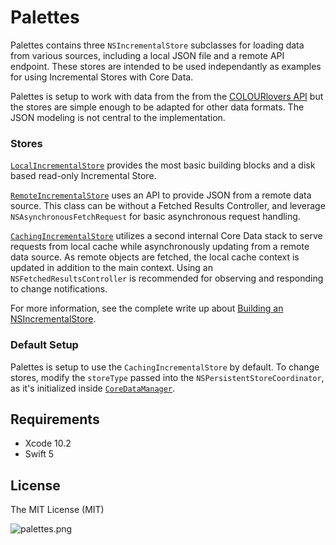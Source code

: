 Palettes
====

Palettes contains three `NSIncrementalStore` subclasses for loading data from various sources, including a local JSON file and a remote API endpoint. These stores are intended to be used independantly as examples for using Incremental Stores with Core Data.

Palettes is setup to work with data from the from the [COLOURlovers API](http://www.colourlovers.com/api) but the stores are simple enough to be adapted for other data formats. The JSON modeling is not central to the implementation.

### Stores

[`LocalIncrementalStore`](https://github.com/andyshep/Palettes/blob/master/Palettes/LocalIncrementalStore.swift) provides the most basic building blocks and a disk based read-only Incremental Store.

[`RemoteIncrementalStore`](https://github.com/andyshep/Palettes/blob/master/Palettes/RemoteIncrementalStore.swift) uses an API to provide JSON from a remote data source. This class can be without a Fetched Results Controller, and leverage `NSAsynchronousFetchRequest` for basic asynchronous request handling.

[`CachingIncrementalStore`](https://github.com/andyshep/Palettes/blob/master/Palettes/CachingIncrementalStore.swift) utilizes a second internal Core Data stack to serve requests from local cache while asynchronously updating from a remote data source. As remote objects are fetched, the local cache context is updated in addition to the main context. Using an `NSFetchedResultsController` is recommended for observing and responding to change notifications.

For more information, see the complete write up about [Building an NSIncrementalStore](https://andyshep.org/2015/01/2015-01-10-building-basic-nsincrementalstore/).

### Default Setup

Palettes is setup to use the `CachingIncrementalStore` by default. To change stores, modify the `storeType` passed into the `NSPersistentStoreCoordinator`, as it's initialized inside [`CoreDataManager`](https://github.com/andyshep/Palettes/blob/master/Palettes/CoreDataManager.swift#L76).

## Requirements

* Xcode 10.2
* Swift 5
	
## License

The MIT License (MIT)

![palettes.png](http://i.imgur.com/StQwM9T.png)